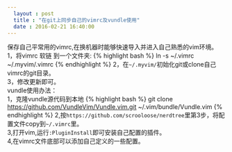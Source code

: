```yaml
---
  layout : post
  title : "在git上同步自己的vimrc及vundle使用"
  date : 2016-02-21 16:40:00
---
```

保存自己平常用的vimrc,在换机器时能够快速导入并进入自己熟悉的vim环境。  
1，将vimrc 软链 到一个文件夹:
{% highlight bash %}
ln -s ~/.vimrc ~/.myvim/.vimrc
{% endhighlight %}
2，在`~/.myvim/`初始化git或clone自己vimrc的git目录。  
3，修改更新即可。  
vundle使用办法：   
1，克隆vundle源代码到本地
{% highlight bash %}
git clone https://github.com/VundleVim/Vundle.vim.git ~/.vim/bundle/Vundle.vim
{% endhighlight %}
2,按`https://github.com/scrooloose/nerdtree`里第3步，将配置文件copy到`~/.vimrc`里。  
3,打开vim,运行`:PluginInstall`即可安装自己配置的插件。  
4,在vimrc文件底部可以添加自己定义的一些配置。
